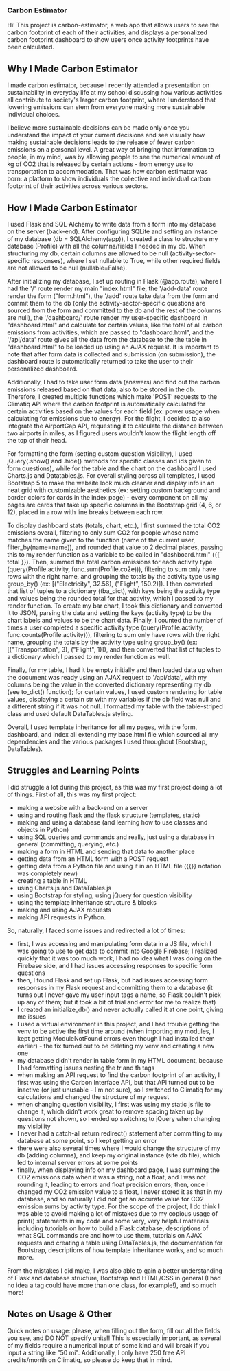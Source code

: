 ### Carbon Estimator
Hi! This project is carbon-estimator, a web app that allows users to see the carbon footprint of each of their activities, and displays a personalized carbon footprint dashboard to show users once activity footprints have been calculated. 

## Why I Made Carbon Estimator
I made carbon estimator, because I recently attended a presentation on sustainability in everyday life at my school discussing how various activities all contribute to society's larger carbon footprint, where I understood that lowering emissions can stem from everyone making more sustainable individual choices. 

I believe more sustainable decisions can be made only once you understand the impact of your current decisions and see visually how making sustainable decisions leads to the release of fewer carbon emissions on a personal level. A great way of bringing that information to people, in my mind, was by allowing people to see the numerical amount of kg of CO2 that is released by certain actions - from energy use to transportation to accommodation. That was how carbon estimator was born: a platform to show individuals the collective and individual carbon footprint of their activities across various sectors. 

## How I Made Carbon Estimator
I used Flask and SQL-Alchemy to write data from a form into my database on the server (back-end). After configuring SQLite and setting an instance of my database (db = SQLAlchemy(app)), I created a class to structure my database (Profile) with all the columns/fields I needed in my db. When structuring my db, certain columns are allowed to be null (activity-sector-specific responses), where I set nullable to True, while other required fields are not allowed to be null (nullable=False).

After initializing my database, I set up routing in Flask (@app.route), where I had the '/' route render my main "index.html" file, the '/add-data' route render the form ("form.html"), the '/add' route take data from the form and commit them to the db (only the activity-sector-specific questions are sourced from the form and committed to the db and the rest of the columns are null), the '/dashboard/<name>' route render my user-specific dashboard in "dashboard.html" and calculate for certain values, like the total of all carbon emissions from activities, which are passed to "dashboard.html", and the '/api/data' route gives all the data from the database to the the table in "dashboard.html" to be loaded up using an AJAX request. It is important to note that after form data is collected and submission (on submission), the dashboard route is automatically returned to take the user to their personalized dashboard. 

Additionally, I had to take user form data (answers) and find out the carbon emissions released based on that data, also to be stored in the db. Therefore, I created multiple functions which make 'POST' requests to the Climatiq API where the carbon footprint is automatically calculated for certain activities based on the values for each field (ex: power usage when calculating for emissions due to energy). For the flight, I decided to also integrate the AirportGap API, requesting it to calculate the distance between two airports in miles, as I figured users wouldn't know the flight length off the top of their head.

For formatting the form (setting custom question visibility), I used jQuery(.show() and .hide() methods for specific classes and ids given to form questions), while for the table and the chart on the dashboard I used Charts.js and Datatables.js. For overall styling across all templates, I used Bootstrap 5 to make the website look much cleaner and display info in an neat grid with customizable aesthetics (ex: setting custom background and border colors for cards in the index page) - every component on all my pages are cards that take up specific columns in the Bootstrap grid (4, 6, or 12), placed in a row with line breaks between each row. 

To display dashboard stats (totals, chart, etc.), I first summed the total CO2 emissions overall, filtering to only sum CO2 for people whose name matches the name given to the function (name of the current user, filter_by(name=name)), and rounded that value to 2 decimal places, passing this to my render function as a variable to be called in "dashboard.html" ({{ total }}). Then, summed the total carbon emissions for each activity type (query(Profile.activity, func.sum(Profile.co2e))), filtering to sum only have rows with the right name, and grouping the totals by the activity type using group_by() (ex: [("Electricity", 32.56), ("Flight", 150.2)]). I then converted that list of tuples to a dictionary (tba_dict), with keys being the activity type and values being the rounded total for that activity, which I passed to my render function. To create my bar chart, I took this dictionary and converted it to JSON, parsing the data and setting the keys (activity type) to be the chart labels and values to be the chart data. Finally, I counted the number of times a user completed a specific activity type (query(Profile.activity, func.counts(Profile.activity))), filtering to sum only have rows with the right name, grouping the totals by the activity type using group_by() (ex: [("Transportation", 3), ("Flight", 1)]), and then converted that list of tuples to a dictionary which I passed to my render function as well. 

Finally, for my table, I had it be empty initially and then loaded data up when the document was ready using an AJAX request to '/api/data', with my columns being the value in the converted dictionary representing my db (see to_dict()  function); for certain values, I used custom rendering for table values, displaying a certain str with my variables if the db field was null and a different string if it was not null. I formatted my table with the table-striped class and used default DataTables.js styling.

Overall, I used template inheritance for all my pages, with the form, dashboard, and index all extending my base.html file which sourced all my dependencies and the various packages I used throughout (Bootstrap, DataTables).

## Struggles and Learning Points
I did struggle a lot during this project, as this was my first project doing a lot of things. First of all, this was my first project:
- making a website with a back-end on a server
- using and routing flask and the flask structure (templates, static)
- making and using a database (and learning how to use classes and objects in Python)
- using SQL queries and commands and really, just using a database in general (committing, querying, etc.)
- making a form in HTML and sending that data to another place
- getting data from an HTML form with a POST request
- getting data from a Python file and using it in an HTML file ({{}} notation was completely new)
- creating a table in HTML
- using Charts.js and DataTables.js
- using Bootstrap for styling, using jQuery for question visibility
- using the template inheritance structure & blocks
- making and using AJAX requests
- making API requests in Python.

So, naturally, I faced some issues and redirected a lot of times:
- first, I was accessing and manipulating form data in a JS file, which I was going to use to get data to commit into Google Firebase; I realized quickly that it was too much work, I had no idea what I was doing on the Firebase side, and I had issues accessing responses to specific form questions
- then, I found Flask and set up Flask, but had issues accessing form responses in my Flask request and committing them to a database (it turns out I never gave my user input tags a name, so Flask couldn't pick up any of them; but it took a bit of trial and error for me to realize that)
- I created an initialize_db() and never actually called it at one point, giving me issues
- I used a virtual environment in this project, and I had trouble getting the venv to be active the first time around (when importing my modules, I kept getting ModuleNotFound errors even though I had installed them earlier) - the fix turned out to be deleting my venv and creating a new one
- my database didn't render in table form in my HTML document, because I had formatting issues nesting the tr and th tags
- when making an API request to find the carbon footprint of an activity, I first was using the Carbon Interface API, but that API turned out to be inactive (or just unusable - I'm not sure), so I switched to Climatiq for my calculations and changed the structure of my request
- when changing question visibility, I first was using my static js file to change it, which didn't work great to remove spacing taken up by questions not shown, so I ended up switching to jQuery when changing my visibility
- I never had a catch-all return redirect() statement after committing to my database at some point, so I kept getting an error
- there were also several times where I would change the structure of my db (adding columns), and keep my original instance (site.db file), which led to internal server errors at some points
- finally, when displaying info on my dashboard page, I was summing the CO2 emissions data when it was a string, not a float, and I was not rounding it, leading to errors and float precision errors; then, once I changed my CO2 emission value to a float, I never stored it as that in my database, and so naturally I did not get an accurate value for CO2 emission sums by activity type.
For the scope of the project, I do think I was able to avoid making a lot of mistakes due to my copious usage of print() statements in my code and some very, very helpful materials including tutorials on how to build a Flask database, descriptions of what SQL commands are and how to use them, tutorials on AJAX requests and creating a table using DataTables.js, the documentation for Bootstrap, descriptions of how template inheritance works, and so much more. 

From the mistakes I did make, I was also able to gain a better understanding of Flask and database structure, Bootstrap and HTML/CSS in general (I had no idea a tag could have more than one class, for example!), and so much more!

## Notes on Usage & Other 
Quick notes on usage: please, when filling out the form, fill out all the fields you see, and DO NOT specify units!! This is especially important, as several of my fields require a numerical input of some kind and will break if you input a string like "50 mi". Additionally, I only have 250 free API credits/month on Climatiq, so please do keep that in mind.

